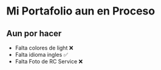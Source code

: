# Mi Portafolio aun en Proceso

## Aun por hacer
- Falta colores de light ❌
- Falta idioma ingles ✅
- Falta Foto de RC Service ❌
